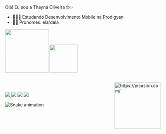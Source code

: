 Olá! Eu sou a Thayná Oliveira 🤓✨

- 👩🏻‍💻 Estudando Desenvolvimento Mobile na Prodigyan
- 👩🏻 Pronomes: ela/dela

<div>
 <a href = " https://github.com/ThayOliveiraS ">
 <img height="140em" src="https://github-readme-stats.vercel.app/api?username=thayoliveiras&show_icons=true&theme=panda&include_all_commits=true&count_private=true"/>
 <img height="90em" src="https://github-readme-stats.vercel.app/api/top-langs/?username=thayoliveiras&layout=compact&langs_count=7&theme=panda"/>
</div>
  
  ##
  
   <a href="https://picasion.com/"><img src="https://i.picasion.com/pic92/2b97e6d46dfff555948242dbe274b96a.gif" width="150" height="150" align="right" border="0" alt="https://picasion.com/"/></a><br/> 
    <a href="https://picasion.com/"></a>
  
  <div>
    
   <a href="https://discord.gg/cKmG62Tm" target ="_blank">
     <img src="https://img.shields.io/badge/Discord-7289DA?style=for-the-badge&logo=discord&logoColor=white" target="_blank"> </a>
  <a href="https://www.instagram.com/mermaid_thay/" target="_blank">
    <img src="https://img.shields.io/badge/-Instagram-%23E4405F?style=for-the-badge&logo=instagram&logoColor=white" target="_blank"></a>
  <a href="mailto:contatothayna.silva1508@gmail.com">
    <img src="https://img.shields.io/badge/-Gmail-%23333?style=for-the-badge&logo=gmail&logoColor=white" target="_blank"></a>
  <a href="https://www.linkedin.com/in/thayn%C3%A1-oliveira-da-silva-525227a2/" target="_blank">
    <img src="https://img.shields.io/badge/-LinkedIn-%230077B5?style=for-the-badge&logo=linkedin&logoColor=white" target="_blank"> </a>
   
    
 ![Snake animation](https://github.com/thayoliveiras/thayoliveiras/blob/output/github-contribution-grid-snake.svg)
  
    
  </div>
